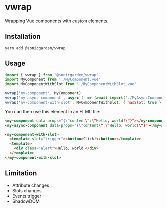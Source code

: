 # vwrap

Wrapping Vue components with custom elements.

## Installation

```
yarn add @sonicgarden/vwrap
```

## Usage

```jsx
import { vwrap } from '@sonicgarden/vwrap'
import MyComponent from './MyComponent.vue'
import MyComponentWithSlot from './MyComponentWithSlot.vue'

vwrap('my-component', MyComponent)
vwrap('my-async-component', async () => (await import('./MyAsyncComponent.vue')).default)
vwrap('my-component-with-slot', MyComponentWithSlot, { hasSlot: true })
```

You can then use this element in an HTML file:

```html
<my-component data-props="{\"content\":\"Hello, world!\"}"></my-component>
<my-async-component data-props="{\"content\":\"Hello, world!\"}"></my-async-component>

<my-component-with-slot>
  <template slot="trigger"><button>Click!</button></template>
  <template>
    <div class="alert">Hello, world!</div>
  </template>
</my-component-with-slot>
```

## Limitation

- Attribute changes
- Slots changes
- Events trigger
- ShadowDOM
